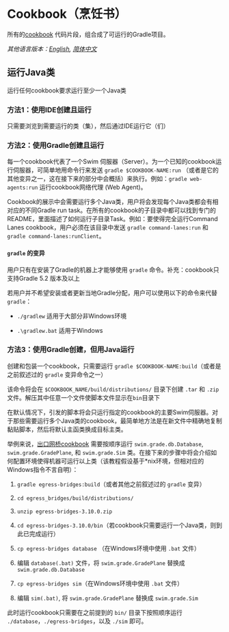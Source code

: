 # Cookbook（烹饪书）

所有的[cookbook](https://swim.dev/tutorials/) 代码片段，组合成了可运行的Gradle项目。

*其他语言版本：[English](README.md), [简体中文](README.zh-cn.md)*

## 运行Java类

运行任何cookbook要求运行至少一个Java类

### 方法1：使用IDE创建且运行

只需要浏览到需要运行的类（集），然后通过IDE运行它（们）

### 方法2：使用Gradle创建且运行

每一个cookbook代表了一个Swim 伺服器（Server）。为一个已知的cookbook运行伺服器，可简单地用命令行来发送 `gradle $COOKBOOK-NAME:run` （或者是它的其他变异之一，这在接下来的部分中会概括）来执行。例如：`gradle web-agents:run` 运行cookbook网络代理 (Web Agent)。

Cookbook的展示中会需要运行多个Java类，用户将会发现每个Java类都会有相对应的不同Gradle run task。在所有的cookbook的子目录中都可以找到专门的README，里面描述了如何运行子目录Task。例如：要使得完全运行Command Lanes cookbook，用户必须在该目录中发送 `gradle command-lanes:run` 和 `gradle command-lanes:runClient`。

#### `gradle` 的变异

用户只有在安装了Gradle的机器上才能够使用 `gradle` 命令。补充：cookbook只支持Gradle 5.2 版本及以上

若用户并不希望安装或者更新当地Gradle分配，用户可以使用以下的命令来代替 `gradle`：

- `./gradlew` 适用于大部分非Windows环境

- `.\gradlew.bat` 适用于Windows

### 方法3：使用Gradle创建，但用Java运行

创建和包装一个cookbook，只需要运行 `gradle $COOKBOOK-NAME:build`（或者是之前叙述过的 `gradle` 变异命令之一）

该命令将会在 `$COOKBOOK_NAME/build/distributions/` 目录下创建 `.tar` 和 `.zip` 文件。解压其中任意一个文件使脚本文件显示在`bin`目录下

在默认情况下，引发的脚本将会只运行指定的cookbook的主要Swim伺服器。对于那些需要运行多个Java类的cookbook，最简单地方法是在新文件中精确地复制黏贴脚本，然后将默认主函类换成目标主类。

举例来说，[出口网桥cookbook](/egress_bridges) 需要按顺序运行 `swim.grade.db.Database`, `swim.grade.GradePlane`, 和 `swim.grade.Sim` 类。在接下来的步骤中将会介绍如何配置环境使得机器可运行以上类（该教程假设基于*nix环境，但相对应的Windows指令不言自明）：

1. `gradle egress-bridges:build`（或者其他之前叙述过的 `gradle` 变异）

2. `cd egress_bridges/build/distributions/`

3. `unzip egress-bridges-3.10.0.zip`

4. `cd egress-bridges-3.10.0/bin`（若cookbook只需要运行一个Java类，则到此已完成运行）

5. `cp egress-bridges database` （在Windows环境中使用 `.bat` 文件）

6. 编辑 `database(.bat)` 文件，将 `swim.grade.GradePlane` 替换成 `swim.grade.db.Database`

7. `cp egress-bridges sim`（在Windows环境中使用 `.bat` 文件）

8. 编辑 `sim(.bat)`, 将 `swim.grade.GradePlane` 替换成 `swim.grade.Sim`

此时运行cookbook只需要在之前提到的 `bin/` 目录下按照顺序运行 `./database`，`./egress-bridges`，以及 `./sim` 即可。